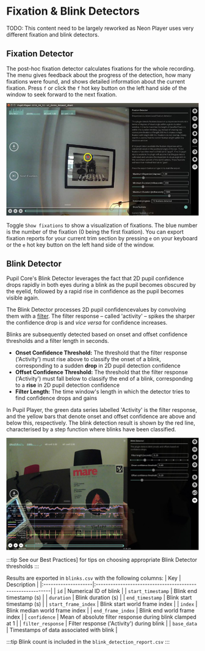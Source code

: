 # Fixation & Blink Detectors

TODO: This content need to be largely reworked as Neon Player uses very different fixation and blink detectors.

## Fixation Detector
The post-hoc fixation detector calculates fixations for the whole recording. The menu gives feedback about the progress of the detection, how many fixations were found, and shows detailed information about the current fixation. Press `f` or click the `f` hot key button on the left hand side of the window to seek forward to the next fixation.

![Fixations](./pg-fixation.jpg)

Toggle `Show fixations` to show a visualization of fixations. The blue number is the number of the fixation (0 being the first fixation). You can export fixation reports for your current trim section by pressing `e` on your keyboard or the `e` hot key button on the left hand side of the window.


## Blink Detector
Pupil Core's Blink Detector leverages the fact that 2D pupil confidence drops rapidly 
in both eyes during a blink as the pupil becomes obscured by the eyelid, followed by a rapid 
rise in confidence as the pupil becomes visible again.

The Blink Detector processes 2D pupil confidencevalues by convolving them with a 
[filter](https://github.com/pupil-labs/pupil/blob/eb8c2324f3fd558858ce33f3816972d93e02fcc6/pupil_src/shared_modules/blink_detection.py#L360). 
The filter response – called 'activity' – spikes the sharper the confidence drop is and *vice versa* for confidence 
increases. 

Blinks are subsequently detected based on onset and offset confidence thresholds and a filter length in seconds.

- **Onset Confidence Threshold:** The threshold that the filter response ('Activity') must rise above to classify the
  onset of a blink, corresponding to a sudden **drop** in 2D pupil detection confidence
- **Offset Confidence Threshold:** The threshold that the filter response ('Activity') must fall below to classify the 
  end of a blink, corresponding to a **rise** in 2D pupil detection confidence
- **Filter Length:** The time window's length in which the detector tries to find confidence drops and gains

In Pupil Player, the green data series labelled 'Activity' is the filter response, and the yellow bars that denote 
onset and offset confidence are above and below this, respectively. The blink detection result is shown by the red 
line, characterised by a step function where blinks have been classified.

![Blinks](./pp-blinks.jpg)

:::tip
See our Best Practices] for tips on choosing 
appropriate Blink Detector thresholds
:::

Results are exported in `blinks.csv` with the following columns:
| Key                 | Description                                                |
|:--------------------|:-----------------------------------------------------------|
| `id`                | Numerical ID of blink                                      |
| `start_timestamp`   | Blink end timestamp (s)                                    |
| `duration`          | Blink duration (s)                                         |
| `end_timestamp`     | Blink start timestamp (s)                                  |
| `start_frame_index` | Blink start world frame index                              |
| `index`             | Blink median world frame index                             |
| `end_frame_index`   | Blink end world frame index                                |
| `confidence`        | Mean of absolute filter response during blink clamped at 1 | 
| `filter_response`   | Filter response ('Activity') during blink                  |
| `base_data`         | Timestamps of data associated with blink                   |

:::tip
Blink count is included in the `blink_detection_report.csv`
:::